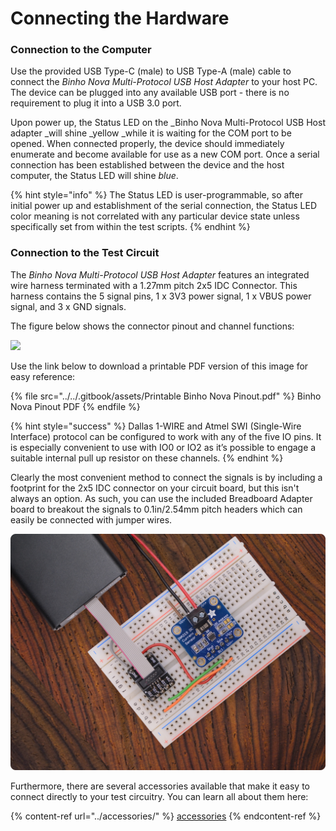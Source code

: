 # Connecting the Hardware

### Connection to the Computer

Use the provided USB Type-C (male) to USB Type-A (male) cable to connect the _Binho Nova Multi-Protocol USB Host Adapter_ to your host PC. The device can be plugged into any available USB port - there is no requirement to plug it into a USB 3.0 port.

Upon power up, the Status LED on the _Binho Nova Multi-Protocol USB Host adapter _will shine _yellow _while it is waiting for the COM port to be opened. When connected properly, the device should immediately enumerate and become available for use as a new COM port. Once a serial connection has been established between the device and the host computer, the Status LED will shine _blue_.

{% hint style="info" %}
The Status LED is user-programmable, so after initial power up and establishment of the serial connection, the Status LED color meaning is not correlated with any particular device state unless specifically set from within the test scripts.
{% endhint %}

### Connection to the Test Circuit

The _Binho Nova Multi-Protocol USB Host Adapter_ features an integrated wire harness terminated with a 1.27mm pitch 2x5 IDC Connector. This harness contains the 5 signal pins, 1 x 3V3 power signal, 1 x VBUS power signal, and 3 x GND signals.

The figure below shows the connector pinout and channel functions:

![](../../.gitbook/assets/20200619\_novaPinout.png)

Use the link below to download a printable PDF version of this image for easy reference:

{% file src="../../.gitbook/assets/Printable Binho Nova Pinout.pdf" %}
Binho Nova Pinout PDF
{% endfile %}

{% hint style="success" %}
Dallas 1-WIRE and Atmel SWI (Single-Wire Interface) protocol can be configured to work with any of the five IO pins. It is especially convenient to use with IO0 or IO2 as it’s possible to engage a suitable internal pull up resistor on these channels.
{% endhint %}

Clearly the most convenient method to connect the signals is by including a footprint for the 2x5 IDC connector on your circuit board, but this isn't always an option. As such, you can use the included Breadboard Adapter board to breakout the signals to 0.1in/2.54mm pitch headers which can easily be connected with jumper wires.

![Using the Breadboard Breakout Adapter](../../.gitbook/assets/image.png)

Furthermore, there are several accessories available that make it easy to connect directly to your test circuitry. You can learn all about them here:

{% content-ref url="../accessories/" %}
[accessories](../accessories/)
{% endcontent-ref %}
